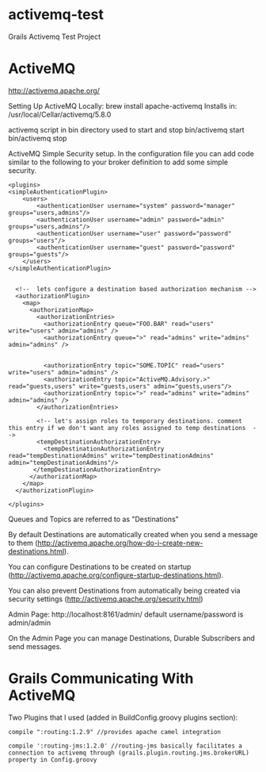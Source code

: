 activemq-test
=============

Grails Activemq Test Project


ActiveMQ
========

http://activemq.apache.org/


Setting Up ActiveMQ Locally:
brew install apache-activemq
Installs in:
/usr/local/Cellar/activemq/5.8.0

activemq script in bin directory used to start and stop
bin/activemq start
bin/activemq stop


ActiveMQ Simple Security setup.
In the configuration file you can add code similar to the following to your broker definition to add some simple security.

   <destinations>
      <queue physicalName="FOO.BAR" />
      <topic physicalName="SOME.TOPIC" />
    </destinations>

    <plugins>
    <simpleAuthenticationPlugin>
    	<users>
	        <authenticationUser username="system" password="manager" groups="users,admins"/>
		    <authenticationUser username="admin" password="admin" groups="users,admins"/>
        	<authenticationUser username="user" password="password" groups="users"/>
        	<authenticationUser username="guest" password="password" groups="guests"/>
    	</users>
	</simpleAuthenticationPlugin>


      <!--  lets configure a destination based authorization mechanism -->
      <authorizationPlugin>
        <map>
          <authorizationMap>
            <authorizationEntries>
              <authorizationEntry queue="FOO.BAR" read="users" write="users" admin="admins" />
              <authorizationEntry queue=">" read="admins" write="admins" admin="admins" />


              <authorizationEntry topic="SOME.TOPIC" read="users" write="users" admin="admins" />
			  <authorizationEntry topic="ActiveMQ.Advisory.>" read="guests,users" write="guests,users" admin="guests,users"/>
			  <authorizationEntry topic=">" read="admins" write="admins" admin="admins" />
            </authorizationEntries>

            <!-- let's assign roles to temporary destinations. comment this entry if we don't want any roles assigned to temp destinations  -->
            <tempDestinationAuthorizationEntry>
              <tempDestinationAuthorizationEntry read="tempDestinationAdmins" write="tempDestinationAdmins" admin="tempDestinationAdmins"/>
           </tempDestinationAuthorizationEntry>
          </authorizationMap>
        </map>
      </authorizationPlugin>

    </plugins>







Queues and Topics are referred to as "Destinations"

By default Destinations are automatically created when you send a message to them (http://activemq.apache.org/how-do-i-create-new-destinations.html).

You can configure Destinations to be created on startup (http://activemq.apache.org/configure-startup-destinations.html).

You can also prevent Destinations from automatically being created via security settings (http://activemq.apache.org/security.html)


Admin Page:
http://localhost:8161/admin/
default username/password is admin/admin

On the Admin Page you can manage Destinations, Durable Subscribers and send messages.



Grails Communicating With ActiveMQ
==================================

Two Plugins that I used (added in BuildConfig.groovy plugins section):

    compile ":routing:1.2.9" //provides apache camel integration

    compile ':routing-jms:1.2.0' //routing-jms basically facilitates a connection to activemq through (grails.plugin.routing.jms.brokerURL) property in Config.groovy



